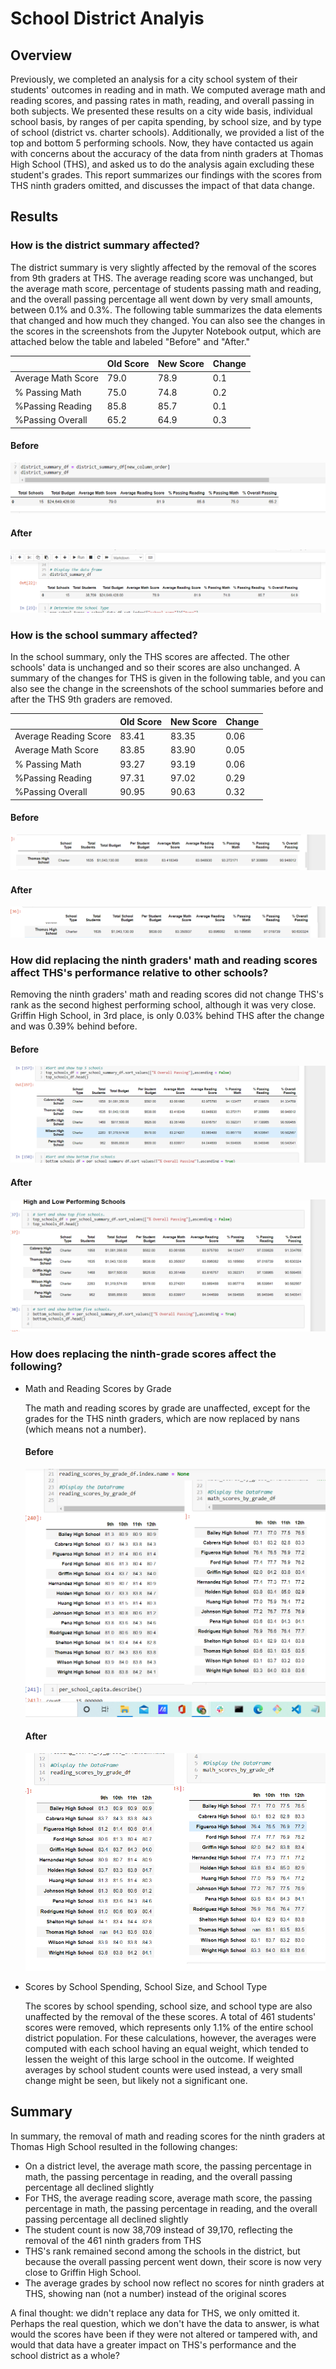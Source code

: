 # School District Analyis

## Overview

Previously, we completed an analysis for a city school system of their students' outcomes in reading and in math. We computed average math and reading scores, and passing rates in math, reading, and overall passing in both subjects.  We presented these results on a city wide basis, individual school basis, by ranges of per capita spending, by school size, and by type of school (district vs. charter schools). Additionally, we provided a list of the top and bottom 5 performing schools. Now, they have contacted us again with concerns about the accuracy of the data from ninth graders at Thomas High School (THS), and asked us to do the analysis again excluding these student's grades. This report summarizes our findings with the scores from THS ninth graders omitted, and discusses the impact of that data change.

## Results

### How is the district summary affected?

The district summary is very slightly affected by the removal of the scores from 9th graders at THS.  The average reading score was unchanged, but the average math score, percentage of students passing math and reading, and the overall passing percentage all went down by very small amounts, between 0.1% and 0.3%. The following table summarizes the data elements that changed and how much they changed. You can also see the changes in the scores in the screenshots from the Jupyter Notebook output, which are attached below the table and labeled "Before" and "After."


|                   |Old Score  |New Score  |Change |
|-------------------|-----------|-----------|--------
|Average Math Score |79.0       |78.9      |0.1     |
|% Passing Math     |75.0       |74.8       |0.2    |
|%Passing Reading   |85.8       |85.7       |0.1    |
|%Passing Overall   |65.2       |64.9       |0.3    |

#### Before
![Before district summary](https://github.com/mgsrichard/School_District_Analyis/blob/main/Before%20District%20Summary.png)
#### After
![After district summary](https://github.com/mgsrichard/School_District_Analyis/blob/main/After%20District%20Analysis.png)

### How is the school summary affected?

In the school summary, only the THS scores are affected. The other schools' data is unchanged and so their scores are also unchanged.  A summary of the changes for THS is given in the following table, and you can also see the change in the screenshots of the school summaries before and after the THS 9th graders are removed.

|                   |Old Score  |New Score  |Change |
|-------------------|-----------|-----------|--------
|Average Reading Score|83.41     |83.35     |0.06   |
|Average Math Score |83.85       |83.90     |0.05     |
|% Passing Math     |93.27       |93.19       |0.06    |
|%Passing Reading   |97.31       |97.02       |0.29    |
|%Passing Overall   |90.95       |90.63       |0.32    |


#### Before
![Before school summary](https://github.com/mgsrichard/School_District_Analyis/blob/main/Before%20School%20Summary%20THS%20only.png)
#### After
![After school summary](https://github.com/mgsrichard/School_District_Analyis/blob/main/After%20School%20Summary%20THS%20only.png)

### How did replacing the ninth graders' math and reading scores affect THS's performance relative to other schools?

Removing the ninth graders' math and reading scores did not change THS's rank as the second highest performing school, although it was very close.  Griffin High School, in 3rd place, is only 0.03% behind THS after the change and was 0.39% behind before.

#### Before
![Before top 5](https://github.com/mgsrichard/School_District_Analyis/blob/main/Before%20Top%205%20schools.png)
#### After
![After top 5](https://github.com/mgsrichard/School_District_Analyis/blob/main/After%20top%205%20schools.png)

### How does replacing the ninth-grade scores affect the following?
- Math and Reading Scores by Grade
    
    The math and reading scores by grade are unaffected, except for the grades for the THS ninth graders, which are now replaced by nans (which means not a number).
    #### Before
    ![Before Math and reading Scores by grade](https://github.com/mgsrichard/School_District_Analyis/blob/main/Before%20reading%20and%20math%20by%20grade.png)
    #### After
    ![After Math and reading Scores by Grade](https://github.com/mgsrichard/School_District_Analyis/blob/main/After%20math%20and%20reading%20scores%20by%20grade.png)
  
 - Scores by School Spending, School Size, and School Type
    
    The scores by school spending, school size, and school type are also unaffected by the removal of the these scores.  A total of 461 students' scores were removed, which represents only 1.1% of the entire school district population. For these calculations, however, the averages were computed with each school having an equal weight, which tended to lessen the weight of this large school in the outcome.  If weighted averages by school student counts were used instead, a very small change might be seen, but likely not a significant one.  
    
## Summary 
In summary, the removal of math and reading scores for the ninth graders at Thomas High School resulted in the following changes:
-  On a district level, the average math score, the passing percentage in math, the passing percentage in reading, and the overall passing percentage all declined slightly
-  For THS, the average reading score, average math score, the passing percentage in math, the passing percentage in reading, and the overall passing percentage all declined slightly
-  The student count is now 38,709 instead of 39,170, reflecting the removal of the 461 ninth graders from THS
-  THS's rank remained second among the schools in the district, but because the overall passing percent went down, their score is now very close to Griffin High School.
-  The average grades by school now reflect no scores for ninth graders at THS, showing nan (not a number) instead of the original scores
    
 A final thought: we didn't replace any data for THS, we only omitted it. Perhaps the real question, which we don't have the data to answer, is what would the scores have been if they were not altered or tampered with, and would that data have a greater impact on THS's performance and the school district as a whole?
    

